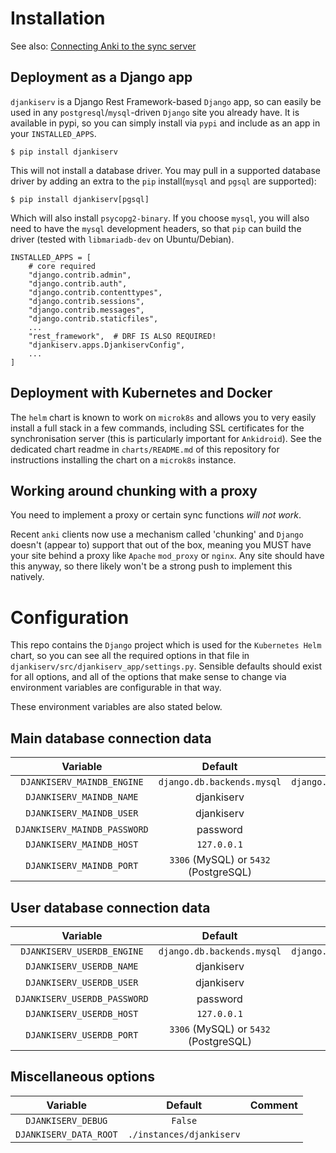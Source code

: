 # Installation

See also: [Connecting Anki to the sync server](./connecting-to-anki-desktop.md)

## Deployment as a Django app

`djankiserv` is a Django Rest Framework-based `Django` app, so can easily be used in any `postgresql`/`mysql`-driven `Django` site you already have. It is available in pypi, so you can simply install via `pypi` and include as an app in your `INSTALLED_APPS`.

```
$ pip install djankiserv
```
This will not install a database driver. You may pull in a supported database driver by adding an extra to the `pip` install(`mysql` and `pgsql` are supported):
```
$ pip install djankiserv[pgsql]
```
Which will also install `psycopg2-binary`. If you choose `mysql`, you will also need to have the `mysql` development headers, so that `pip` can build the driver (tested with `libmariadb-dev` on Ubuntu/Debian).

```
INSTALLED_APPS = [
    # core required
    "django.contrib.admin",
    "django.contrib.auth",
    "django.contrib.contenttypes",
    "django.contrib.sessions",
    "django.contrib.messages",
    "django.contrib.staticfiles",
    ...
    "rest_framework",  # DRF IS ALSO REQUIRED!
    "djankiserv.apps.DjankiservConfig",
    ...
]
```

## Deployment with Kubernetes and Docker

The `helm` chart is known to work on `microk8s` and allows you to very easily install a full stack in a few commands, including SSL certificates for the synchronisation server (this is particularly important for `Ankidroid`). See the dedicated chart readme in `charts/README.md` of this repository for instructions installing the chart on a `microk8s` instance.

## Working around chunking with a proxy

You need to implement a proxy or certain sync functions *will not work*.

Recent `anki` clients now use a mechanism called 'chunking' and `Django` doesn't (appear to) support that out of the box, meaning you MUST have your site behind a proxy like `Apache` `mod_proxy` or `nginx`. Any site should have this anyway, so there likely won't be a strong push to implement this natively.

# Configuration

This repo contains the `Django` project which is used for the `Kubernetes Helm` chart, so you can see all the required options in that file in `djankiserv/src/djankiserv_app/settings.py`. Sensible defaults should exist for all options, and all of the options that make sense to change via environment variables are configurable in that way.

These environment variables are also stated below.

## Main database connection data

| Variable                     | Default                    | Comment            |
|:----------------------------:|:--------------------------:|--------------------|
| `DJANKISERV_MAINDB_ENGINE`   | `django.db.backends.mysql` | `django.db.backends.postgresql` |
| `DJANKISERV_MAINDB_NAME`     | djankiserv	||
| `DJANKISERV_MAINDB_USER`     | djankiserv ||
| `DJANKISERV_MAINDB_PASSWORD` | password ||
| `DJANKISERV_MAINDB_HOST`     | `127.0.0.1` ||
| `DJANKISERV_MAINDB_PORT`     | `3306` (MySQL) or `5432` (PostgreSQL) ||

## User database connection data

| Variable                     | Default                    | Comment            |
|:----------------------------:|:--------------------------:|--------------------|
| `DJANKISERV_USERDB_ENGINE`   | `django.db.backends.mysql` | `django.db.backends.postgresql` |
| `DJANKISERV_USERDB_NAME`     | djankiserv	||
| `DJANKISERV_USERDB_USER`     | djankiserv ||
| `DJANKISERV_USERDB_PASSWORD` | password ||
| `DJANKISERV_USERDB_HOST`     | `127.0.0.1` ||
| `DJANKISERV_USERDB_PORT`     | `3306` (MySQL) or `5432` (PostgreSQL) ||

## Miscellaneous options

| Variable                     | Default                    | Comment            |
|:----------------------------:|:--------------------------:|--------------------|
| `DJANKISERV_DEBUG`           | `False` ||
| `DJANKISERV_DATA_ROOT`       | `./instances/djankiserv` ||
